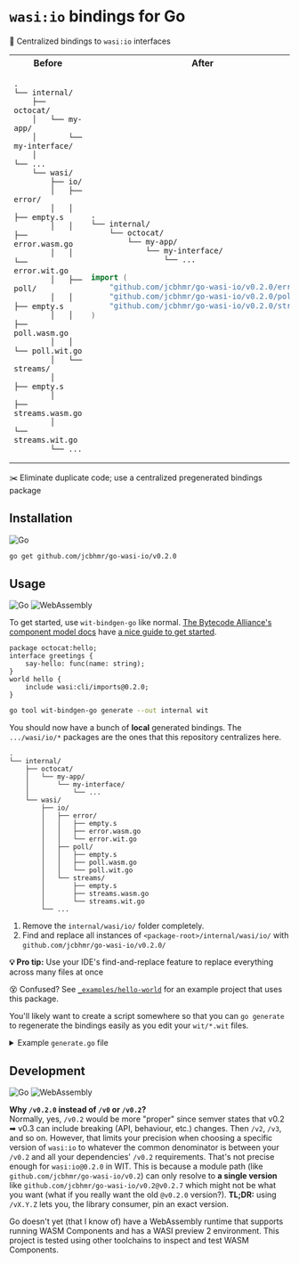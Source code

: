 # `wasi:io` bindings for Go

📂 Centralized bindings to `wasi:io` interfaces

<table align=center>
<tr>
<th>Before
<th>After
<tr>
<td>

```
.
└── internal/
    ├── octocat/
    │   └── my-app/
    │       └── my-interface/
    │           └── ...
    └── wasi/
        ├── io/
        │   ├── error/
        │   │   ├── empty.s
        │   │   ├── error.wasm.go
        │   │   └── error.wit.go
        │   ├── poll/
        │   │   ├── empty.s
        │   │   ├── poll.wasm.go
        │   │   └── poll.wit.go
        │   └── streams/
        │       ├── empty.s
        │       ├── streams.wasm.go
        │       └── streams.wit.go
        └── ...
```

<td>

```
.
└── internal/
    └── octocat/
        └── my-app/
            └── my-interface/
                └── ...
```

```go
import (
    "github.com/jcbhmr/go-wasi-io/v0.2.0/error"
    "github.com/jcbhmr/go-wasi-io/v0.2.0/poll"
    "github.com/jcbhmr/go-wasi-io/v0.2.0/streams"
)
```

</table>

✂️ Eliminate duplicate code; use a centralized pregenerated bindings package

## Installation

![Go](https://img.shields.io/badge/Go-00ADD8?style=for-the-badge&logo=Go&logoColor=FFFFFF)

```sh
go get github.com/jcbhmr/go-wasi-io/v0.2.0
```

## Usage

![Go](https://img.shields.io/badge/Go-00ADD8?style=for-the-badge&logo=Go&logoColor=FFFFFF)
![WebAssembly](https://img.shields.io/badge/WebAssembly-654FF0?style=for-the-badge&logo=WebAssembly&logoColor=FFFFFF)

To get started, use `wit-bindgen-go` like normal. [The Bytecode Alliance's component model docs](https://component-model.bytecodealliance.org/) have [a nice guide to get started](https://component-model.bytecodealliance.org/language-support/go.html).

```wit
package octocat:hello;
interface greetings {
    say-hello: func(name: string);
}
world hello {
    include wasi:cli/imports@0.2.0;
}
```

```sh
go tool wit-bindgen-go generate --out internal wit
```

You should now have a bunch of **local** generated bindings. The `.../wasi/io/*` packages are the ones that this repository centralizes here.

```
.
└── internal/
    ├── octocat/
    │   └── my-app/
    │       └── my-interface/
    │           └── ...
    └── wasi/
        ├── io/
        │   ├── error/
        │   │   ├── empty.s
        │   │   ├── error.wasm.go
        │   │   └── error.wit.go
        │   ├── poll/
        │   │   ├── empty.s
        │   │   ├── poll.wasm.go
        │   │   └── poll.wit.go
        │   └── streams/
        │       ├── empty.s
        │       ├── streams.wasm.go
        │       └── streams.wit.go
        └── ...
```

1. Remove the `internal/wasi/io/` folder completely.
2. Find and replace all instances of `<package-root>/internal/wasi/io/` with `github.com/jcbhmr/go-wasi-io/v0.2.0/`

**💡 Pro tip:** Use your IDE's find-and-replace feature to replace everything across many files at once

😵 Confused? See [`_examples/hello-world`](https://github.com/jcbhmr/go-wasi-io/tree/main/_examples/hello-world) for an example project that uses this package.

You'll likely want to create a script somewhere so that you can `go generate` to regenerate the bindings easily as you edit your `wit/*.wit` files.

<details><summary>Example <code>generate.go</code> file</summary>

```go
//go:build generate

//go:generate go run $GOFILE

package main

import (
	"bytes"
	"fmt"
	"io/fs"
	"log"
	"os"
	"os/exec"
	"path/filepath"
	"strings"
)

func main() {
	log.Printf("Removing %q", "internal")
	err := os.RemoveAll("internal")
	if err != nil {
		log.Fatalf("failed to remove directory %q: %v", "internal", err)
	}

	cmd := exec.Command("go", "tool", "wit-bindgen-go", "generate", "--out", "internal", "wit")
	cmd.Stdout = os.Stderr
	cmd.Stderr = os.Stderr
	log.Printf("Running %q", cmd)
	err = cmd.Run()
	if err != nil {
		log.Fatalf("failed to run command %q: %v", cmd, err)
	}

	log.Printf("Removing %q", "internal/wasi/io")
	err = os.RemoveAll("internal/wasi/io")
	if err != nil {
		log.Fatalf("failed to remove directory %q: %v", "internal/wasi/io", err)
	}

	err = filepath.WalkDir("internal", func(path2 string, d fs.DirEntry, err error) error {
		if err != nil {
			return err
		}
		if d.IsDir() {
			return nil
		}
		if !strings.HasSuffix(path2, ".go") {
			log.Printf("Skipping non-Go file %q", path2)
			return nil
		}
		code, err := os.ReadFile(path2)
		if err != nil {
			return fmt.Errorf("failed to read file %q: %w", path2, err)
		}
		code = bytes.ReplaceAll(code, []byte("<package-root>/internal/wasi/io/"), []byte("github.com/jcbhmr/go-wasi-io/v0.2.0/"))
		//                                    👆 Replace this with your Go module path
		log.Printf("Writing %q", path2)
		err = os.WriteFile(path2, code, 0644)
		if err != nil {
			return fmt.Errorf("failed to write file %q: %w", path2, err)
		}
		return nil
	})
	if err != nil {
		log.Fatal(err)
	}
}
```

**💡 VS Code tip:** Use `.vscode/settings.json` to mark all `//go:build generate` files as standalone Go scripts.

<div><code>.vscode/settings.json</code></div>

```json
{
    "gopls": {
        "build.standaloneTags": [
            "ignore",
            "generate"
        ]
    }
}
```

</details>

## Development

![Go](https://img.shields.io/badge/Go-00ADD8?style=for-the-badge&logo=Go&logoColor=FFFFFF)
![WebAssembly](https://img.shields.io/badge/WebAssembly-654FF0?style=for-the-badge&logo=WebAssembly&logoColor=FFFFFF)

**Why `/v0.2.0` instead of `/v0` or `/v0.2`?** \
Normally, yes, `/v0.2` would be more "proper" since semver states that v0.2 ➡ v0.3 can include breaking (API, behaviour, etc.) changes. Then `/v2`, `/v3`, and so on. However, that limits your precision when choosing a specific version of `wasi:io` to whatever the common denominator is between your `/v0.2` and all your dependencies' `/v0.2` requirements. That's not precise enough for `wasi:io@0.2.0` in WIT. This is because a module path (like `github.com/jcbhmr/go-wasi-io/v0.2`) can only resolve to **a single version** like `github.com/jcbhmr/go-wasi-io/v0.2@v0.2.7` which might not be what you want (what if you really want the old `@v0.2.0` version?). **TL;DR:** using `/vX.Y.Z` lets you, the library consumer, pin an exact version.

Go doesn't yet (that I know of) have a WebAssembly runtime that supports running WASM Components and has a WASI preview 2 environment. This project is tested using other toolchains to inspect and test WASM Components.
